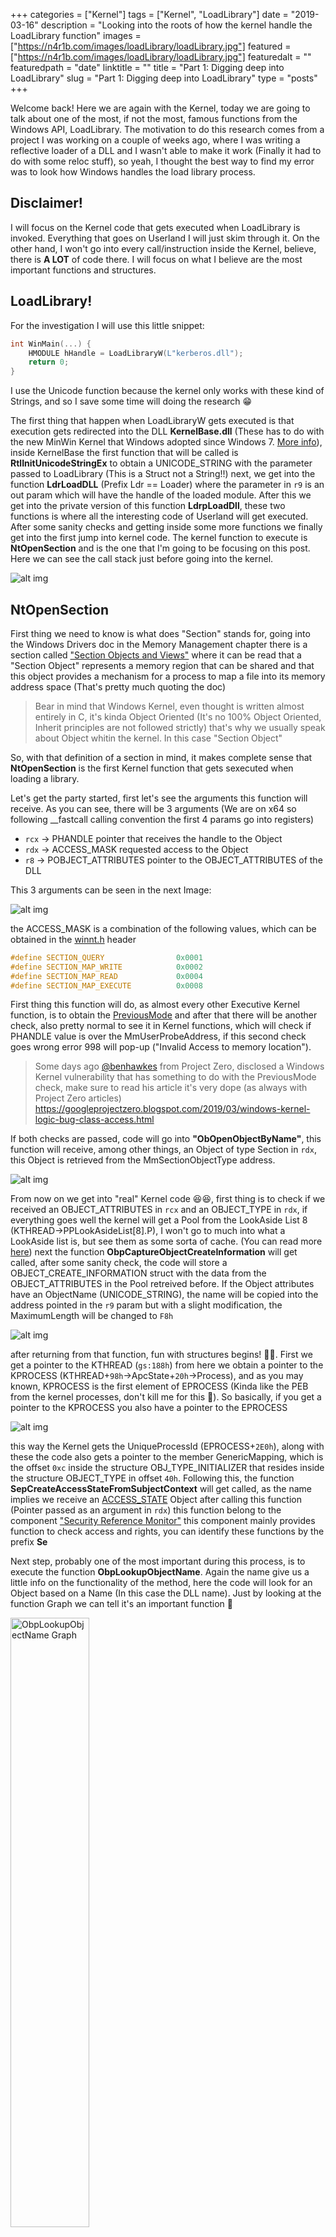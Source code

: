 +++
categories = ["Kernel"]
tags = ["Kernel", "LoadLibrary"]
date = "2019-03-16"
description = "Looking into the roots of how the kernel handle the LoadLibrary function"
images = ["https://n4r1b.com/images/loadLibrary/loadLibrary.jpg"]
featured = ["https://n4r1b.com/images/loadLibrary/loadLibrary.jpg"]
featuredalt = ""
featuredpath = "date"
linktitle = ""
title = "Part 1: Digging deep into LoadLibrary"
slug = "Part 1: Digging deep into LoadLibrary"
type = "posts"
+++

Welcome back! Here we are again with the Kernel, today we are going to talk about one of the most, if not the most, famous functions from the Windows API, LoadLibrary. The motivation to do this research comes from a project I was working on a couple of weeks ago, where I was writing a reflective loader of a DLL and I wasn't able to make it work (Finally it had to do with some reloc stuff), so yeah, I thought the best way to find my error was to look how Windows handles the load library process.

## Disclaimer!
I will focus on the Kernel code that gets executed when LoadLibrary is invoked. Everything that goes on Userland I will just skim through it. On the other hand, I won't go into every call/instruction inside the Kernel, believe, there is **A LOT** of code there. I will focus on what I believe are the most important functions and structures.


## LoadLibrary!
For the investigation I will use this little snippet:

```cpp
int WinMain(...) {
    HMODULE hHandle = LoadLibraryW(L"kerberos.dll");
    return 0;
}
```

I use the Unicode function because the kernel only works with these kind of Strings, and so I save some time will doing the research 😁

The first thing that happen when LoadLibraryW gets executed is that execution gets redirected into the DLL **KernelBase.dll** (These has to do with the new MinWin Kernel that Windows adopted since Windows 7. [More info](https://blog.quarkslab.com/runtime-dll-name-resolution-apisetschema-part-i.html)), inside KernelBase the first function that will be called is **RtlInitUnicodeStringEx** to obtain a UNICODE_STRING with the parameter passed to LoadLibrary (This is a Struct not a String!!) next, we get into the function **LdrLoadDLL** (Prefix Ldr == Loader) where the parameter in ```r9``` is an out param which will have the handle of the loaded module. After this we get into the private version of this function **LdrpLoadDll**, these two functions is where all the interesting code of Userland will get executed. After some sanity checks and getting inside some more functions we finally get into the first jump into kernel code. The kernel function to execute is **NtOpenSection** and is the one that I'm going to be focusing on this post. Here we can see the call stack just before going into the kernel.

![alt img](/images/loadLibrary/call_stack_userland.jpg "UserLand CallStack")

## NtOpenSection

First thing we need to know is what does "Section" stands for, going into the Windows Drivers doc in the Memory Management chapter there is a section called ["Section Objects and Views"](https://docs.microsoft.com/en-us/windows-hardware/drivers/kernel/section-objects-and-views) where it can be read that a "Section Object" represents a memory region that can be shared and that this object provides a mechanism for a process to map a file into its memory address space (That's pretty much quoting the doc)

> Bear in mind that Windows Kernel, even thought is written almost entirely in C, it's kinda Object Oriented (It's no 100% Object Oriented, Inherit principles are not followed strictly) that's why we usually speak about Object whitin the kernel. In this case "Section Object"

So, with that definition of a section in mind, it makes complete sense that **NtOpenSection** is the first Kernel function that gets sexecuted when loading a library.

Let's get the party started, first let's see the arguments this function will receive. As you can see, there will be 3 arguments (We are on x64 so following __fastcall calling convention the first 4 params go into registers)

-  ```rcx``` -> PHANDLE pointer that receives the handle to the Object
-  ```rdx``` -> ACCESS_MASK requested access to the Object
-  ```r8```  -> POBJECT_ATTRIBUTES pointer to the OBJECT_ATTRIBUTES of the DLL

This 3 arguments can be seen in the next Image:

![alt img](/images/loadLibrary/params_opensection.jpg "Params NtOpenSection")

the ACCESS_MASK is a combination of the following values, which can be obtained in the [winnt.h](https://www.codemachine.com/downloads/win10/winnt.h) header
```cpp
#define SECTION_QUERY                0x0001
#define SECTION_MAP_WRITE            0x0002
#define SECTION_MAP_READ             0x0004
#define SECTION_MAP_EXECUTE          0x0008
```
First thing this function will do, as almost every other Executive Kernel function, is to obtain the [PreviousMode](https://docs.microsoft.com/en-us/windows-hardware/drivers/kernel/previousmode) and after that there will be another check, also pretty normal to see it in Kernel functions, which will check if PHANDLE value is over the MmUserProbeAddress, if this second check goes wrong error 998 will pop-up ("Invalid Access to memory location").

> Some days ago [@benhawkes](https://twitter.com/benhawkes) from Project Zero, disclosed a Windows Kernel vulnerability that has something to do with the PreviousMode check, make sure to read his article it's very dope (as always with Project Zero articles) https://googleprojectzero.blogspot.com/2019/03/windows-kernel-logic-bug-class-access.html

If both checks are passed, code will go into **"ObOpenObjectByName"**, this function will receive, among other things, an Object of type Section in ```rdx```, this Object is retrieved from the MmSectionObjectType address. 

![alt img](/images/loadLibrary/section_object.jpg "Section Object")

From now on we get into "real" Kernel code 😆😆, first thing is to check if we received an OBJECT_ATTRIBUTES in ```rcx``` and an OBJECT_TYPE in  ```rdx```, if everything goes well the kernel will get a Pool from the LookAside List 8 (KTHREAD->PPLookAsideList[8].P), I won't go to much into what a LookAside list is, but see them as some sorta of cache. (You can read more [here](https://docs.microsoft.com/en-us/windows-hardware/drivers/kernel/using-lookaside-lists)) next the function **ObpCaptureObjectCreateInformation** will get called, after some sanity check, the code will store a OBJECT_CREATE_INFORMATION struct with the data from the OBJECT_ATTRIBUTES in the Pool retreived before. If the Object attributes have an ObjectName (UNICODE_STRING), the name will be copied into the address pointed in the ```r9``` param but with a slight modification, the MaximumLength will be changed to ```F8h```

![alt img](/images/loadLibrary/object_create_info.jpg "Create Information")

after returning from that function, fun with structures begins! 🤣🤣. First we get a pointer to the KTHREAD (```gs:188h```) from here we obtain a pointer to the KPROCESS (KTHREAD+```98h```->ApcState+```20h```->Process), and as you may known, KPROCESS is the first element of EPROCESS (Kinda like the PEB from the kernel processes, don't kill me for this 🤣). So basically, if you get a pointer to the KPROCESS you also have a pointer to the EPROCESS

![alt img](/images/loadLibrary/eprocess_kprocess.jpg "Executive Process, Kernel Process")

this way the Kernel gets the UniqueProcessId (EPROCESS+```2E0h```), along with these the code also gets a pointer to the member GenericMapping, which is the offset ```0xc``` inside the structure OBJ_TYPE_INITIALIZER that resides inside the structure OBJECT_TYPE in offset ```40h```. Following this, the function **SepCreateAccessStateFromSubjectContext** will get called, as the name implies we receive an [ACCESS_STATE](https://docs.microsoft.com/en-us/windows-hardware/drivers/ddi/content/wdm/ns-wdm-_access_state) Object after calling this function (Pointer passed as an argument in ```rdx```) this function belong to the component ["Security Reference Monitor"](https://docs.microsoft.com/en-us/windows-hardware/drivers/kernel/windows-kernel-mode-security-reference-monitor) this component mainly provides function to check access and rights, you can identify these functions by the prefix **Se**

Next step, probably one of the most important during this process, is to execute the function **ObpLookupObjectName**. Again the name give us a little info on the functionality of the method, here the code will look for an Object based on a Name (In this case the DLL name). Just by looking at the function Graph we can tell it's an important function 🤣

<img src="/images/loadLibrary/graph.jpg" alt="ObpLookupObjectName Graph" style="margin:auto; width:50%"/>

A pretty valuable aspect to understand these functions is to know which are the arguments the function expect, a lot of the Kernel functions are not documented on the WDK so we get have two options, first one is to reverse the Kernel and try to understand which params are being passed to the function and the second option which is much faster is to search for the function on Google and you'll probably land into [ReactOS](https://reactos.org/) which is a Super Awesome project (kinda an Open-Source Windows) and there are a lot of functions on this project that match the Windows Kernel almost exactly so it's a great way to understand a lot of things inside the kernel, so make sure to visit that project! An idea of how this function arguments look, check the next picture:

<a name="params_obp">
<img src="/images/loadLibrary/params_obplookupobjectname.jpg" alt="Params ObpLookupObjectName" style="margin:auto;"/>
</a>

Inside this function, first thing is to initialize the structure [OBP_LOOKUP_CONTEXT](https://doxygen.reactos.org/dd/d94/struct__OBP__LOOKUP__CONTEXT.html), next we get a reference to the "KnownDlls" Directory Object with the call to **ObReferenceObjectByHandle**, this object contains a list of Section Objects already loaded into memory, and each of them corresponds to one DLL from the "KnownDlls" Register key

> **Spoiler:** As you may see in the Userland Call stack, the function before **NtOpenSection** is called **LdrpFindKnownDll**, these means that if the DLL we are trying to load is not in the list of "KnownDlls" we will get an error

![alt img](/images/loadLibrary/known_dlls.jpg "Known DLLs")

next, the code wil calculate a Hash with the name of the DLL and it will check if this Hash matches one of the Hashes from the "KnownDlls", if there are no matches then the function will return the error "c0000034: Object Name not found.". From here on, the flow is mainly to clean everything before returning into Userland. 

![alt img](/images/loadLibrary/error_name.jpg "Error c0000034")


> **Another Spoiler:** On part 2 we will see how Userland reacts when it receives the error "c0000034". Quick preview, the DLL will be seeked and the function NtOpenFile will be called

### KnownDll

Now let's imagine the DLL we are looking for is inside the KnownDlls list, For this, 'cause I'm too lazy to compile the code again we will add "kerberos.dll" to this list. We can found this list in the following Register key: ```*HKEY_LOCAL_MACHINE\SYSTEM\ControlSet001\Control\Session Manager\KnownDLLs*```

> **NOTE!** We need elevated privileges to do this, in my case I just set myself as the owner of that key and added the DLL

In the following image you can see how the Kerberos DLL has been loaded as part of the KnownDlls (Haven't checked too much, but I believe the name must be Uppercase because the hash is calculated with the Uppercase name of the DLL, but there are cases like "kernel32.dll" which are in Lowercase so I gotta investigate more on this)

<a name="kerberos">![alt img](/images/loadLibrary/kerberos_knowndll.jpg "Kerberos KnownDll")</a>

Doing a Fast-Forward we can see how the function **ObpLookupObjectName** this time returned 0 instead of "c0000034" as the NTSTATUS

![alt img](/images/loadLibrary/return_knowndll.jpg "Sucessfull ObpLookupObjectName")

For this case we will start directly from the function **ObpLookupObjectName**, specifically from the point where the hash is computed (The code flow is the same until this point for both cases). This time we will look how the hash is calculated by looking at the following pseudocode:


> **NOTE!** This function is undocumented, so is very possible that the implementation changes from one version of Windows to another, even from one SP to the next one. In my particular I'm studying the kernel of this version: **Windows 8.1 Kernel Version 9600 MP (2 procs) Free x64**

```cpp
// Credit to Hex-Ray xD
QWORD res = 0;
DWORD hash = 0;
DWORD size = Dll.Length >> 1;
PWSTR dll_buffer = unicode_string_dll.Buffer;

if (size > 4) {
    do {
        QWORD acc = dll_buffer;
        if (!(Dll_Buffer & ff80ff80ff80ff80h))
            acc = (QWORD *) Dll_Buffer & ffdfffdfffdfffdfh;
        }
        /* This code is really executed in the else statement, the if
        statement is a while that goes element by element substracting 
        20h from every element between 61h and 7Ah, of course that's 
        much slower than this */
        size -= 4;
        dll_buffer += 4;
        res = acc + (res >> 1) + 3 * res;
    } while (size >= 4)
    hash = (DWORD) res + (res >> 20h)
    /* If size is not a multiple of 4 the last iteration
    would be done using the while explained before */
}

obpLookupCtx.HashValue = hash;
obpLookupCtx.HashIndex = hash % 25;
```

If you do this operation with the DLL name "kerberos.dll", hopefully, you will get the HashIndex ```20h``` which corresponds to the value 32 in decimal, if you double check the image where I showed that "kerberos.dll" was loaded as part of the [KnownDlls](#kerberos) and check in the column Hash, you can see that the values is 32. Next, the function checks if the calculated hash, which is written to the ```OBP_LOOKUP_CONTEXT``` structure, matches the hash of the section with the, also, calculated index

![alt img](/images/loadLibrary/directory_entry.jpg "Hashes Match")

If this first check goes well, the code then obtains the ```OBJECT_HEADER_NAME_INFO``` using the formula ```ObjectHeader - ObpInfoMaskToOffset - ObpInfoMaskToOffset[InfoMask & 3]```, and summarizing the name of the Object is checked agains the name we passed as a parameter to the function LoadLibrary. If this goes well too, the members Object and EntryLink of ```OBP_LOOKUP_CONTEX``` will be filled consequently, after a couple more checks this structure will be copied into the out parameter pointer and we will return from this function. This function has two out arguments, upon return the first one will have the pointer to the object and the second one will have the pointer to the filled ```OBP_LOOKUP_CONTEX``` structure.

![alt img](/images/loadLibrary/return_obplookupobjectname.jpg "return ObpLookupObjectName")

If you check the arguments the function receives ([here](#params_obp)) the value FoundObject will be on ```rsp+68h``` while the structure ```OBP_LOOKUP_CONTEX``` will be on ```rsp+48h```. Also look how the Object doesn't have any Handle opened still, this will happen in the last function we are going to study today **ObpCreateHandle**, this function will be in cahrge of getting the handle from the Object.

This function also has A LOT of code, and since this is already quite long I won't go into much detail (Maybe in other Post I could go into more detail, because is a pretty interesting function)

The most importante arguments that **ObpCreateHandle** will receive are on ```rcx```, where it will receive a value from the ``OB_OPEN_REASON`` enum. One of the following: 
```cpp
ObCreateHandle      =   0
ObOpenHandle        =   1
ObDuplicateHandle   =   2
ObInheritHandle     =   3
ObMaxOpenReason     =   4
```
then in ```rdx``` the function expects a reference to the Object (The DLL Section Object), and in ```r9``` the function will receive an ACCESS_STATE structure, with the ACCESS_MASK among other interesting things.

We this in mind, and knowing in this case the value from the ``OB_OPEN_REASON`` enum will be ObOpenHandle, let's roll. The first thing the function will do is check if the handler we are trying to obtain is for a Kernel Object (With other words, we are trying to get a [Kernel Handle](https://docs.microsoft.com/en-us/windows/desktop/sysinfo/kernel-objects)). If this is not the case, then the function will retrieve the ObjectTable (```KTHREAD->ApcState->Process->(EPROCESS) ObjectTable```) which corresponds to a ``HANDLE_TABLE`` structure, after some checks the function [**ExAcquireResourceSharedLite**](https://docs.microsoft.com/en-us/windows-hardware/drivers/ddi/content/wdm/nf-wdm-exacquireresourcesharedlite) will get called in order to get the resources of the PrimaryToken (When I say resource I'm speaking about the structure ```ERESOURCES``` which is some sort of mutex, you can read more about resources [here](https://docs.microsoft.com/en-us/windows-hardware/drivers/kernel/introduction-to-eresource-routines))

If the resource has been acquired the the function [**SeAccessCheck**](https://docs.microsoft.com/en-us/windows-hardware/drivers/ddi/content/wdm/nf-wdm-seaccesscheck) will be called, these function checks if the requested access right to the specific object can be granted. If these rights are granted we get into the function **ObpIncrementHandleCountEx** which is in charge of incrementing the Handle count from both this Section Object we are trying to get the handle of and the general Section Object Type count (This function only increment the counter, but this doesn't mean the handle is open. This can be check by running ```!object [object]``` and you'll notice the HandleCount has been incremented, but checking the handles of the process ```!handle``` you won't see any reference to this handle)

Lastly, the handle will be open. To save some time I will show some pseudocode of how this is done and I will add comments in the code. (Again pseudocode sponsored by Hex-Rays 🤣)

```cpp
// I'm goint to simplify, there will be no check nor casts
HANDLE_TABLE * HandleTable = {};
HANDLE_TABLE_ENTRY * NewHandle = {};
HANDLE_TABLE_FREE_LIST * HandlesFreeList = {};

// Get reference to the Object and his attributes (rsp+28h), to get
// the object we use the Object Header (OBJECT_HEADER) which is 
// obtained from the Object-30h (OBJECT_HEADER+30h->Body) 
QWORD LowValue = 
    (((DWORD) Attributes & 7 << 11) | (Dll_object - 30h << 10) | 1)
// Get the type, Object-18h (OBJECT_HEADER+18h->TypeIndex)
HIDWORD(HighValue) = Dll_Object - 18h
// Get the requested access 
LODWORD(HighValue) = ptrAccessState.PrevGrantedAccess & 0xFDFFFFFF;
// Get the HANDLE_TABLE from the process
HandleTable = KeGetCurrentThread()->ApcState.Process->ObjectTable;
// Calculate index based on Processor number 
indexTable = Pcrb.Number % nt!ExpUuidSequenceNumberValid+0x1;

// Get the List of Free Handles
HandlesFreeList = HandleTable->FreeLists[indexTable];
if(HandlesFreeList) {
    Lock(HandlesFreeList); // This is more complex than this
    // Get the First Free Handle
    NewHandle = HandlesFreeList->FirstFreeHandleEntry;
    if (NewHandle) {
        // Make the Free handles list point to the next free handle
        tmp = NewHandle->NextFreeHandleEntry;
        HandlesFreeList->FirstFreeHandleEntry = tmp;
        // Increment Handle count
        ++HandlesFreeList->HandleCount;
    }
    UnLock(HandlesFreeList);
}

if (NewHandle) {
    // Obtain the HandleValue, just to return it
    tmp = *((NewHandle & 0xFFFFFFFFFFFFF000) + 8)
    tmp1 = NewHandle - (NewHandle & 0xFFFFFFFFFFFFF000) >> 4;
    HandleValue = tmp + tmp1*4;
    // Assign pre-computed values to the handle so it
    // knows to which object points, whick type of object it
    // is and which permissions where granted
    NewHandle->LowValue = LowValue;
    NewHandle->HighValue = HighValue;
}
```

Finally, the function will return the Handle value in ```rsp+48```. From now until returning to Userland, everything is related to cleaning the machine state (Structures, Single Lists, Access States, etc...) and when we finally reach Userland (**LdrpFindKnowDll**) we will have the handle and the STATUS will be 0.

![alt img](/images/loadLibrary/handle.jpg "Created Handle")

> This handle has nothing to do with the HANDLE of the module that LoadLibrary will return when everything is done executing, this is just a handle to a Section Object that will be used "internally". Even more, right at this point the DLL is not even loaded in the address space of the process, how that happens is what we are going to see in Part 2

## Conclusions

As you can see, there is a lot of code inside the Kernel, and not everything is straight forward, I would dare to say that things are pretty complex. Have in mind that this is something quite simple, we will get into more sophisticated stuff 😀😀. On the other hand, I left **A LOOT** of code, structures, lists, etc... without commenting nor mentioning so please don't kill me for this, I tried to summarize into what I thought was the most important. Of course, as always if you have any doubts, questions or if there's something wrong and you want to bash me don't hesitate to contact me (it's free!!).
And that's all folks, I hope you enjoyed it and see you in Part 2!! I'm off!! 🤪🤪

[@n4r1b](https://www.twitter.com/n4r1b)
